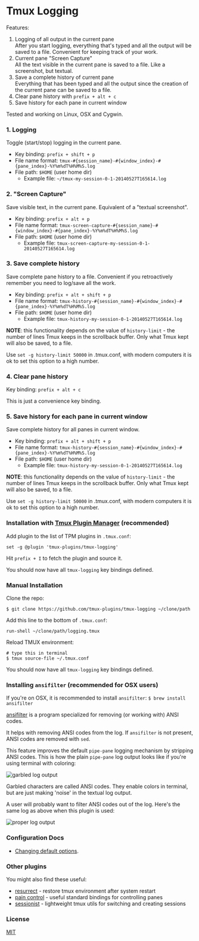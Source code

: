 # Tmux Logging

Features:

1. Logging of all output in the current pane<br/>
   After you start logging, everything that's typed and all the output will be
   saved to a file. Convenient for keeping track of your work.
2. Current pane "Screen Capture"<br/>
   All the text visible in the current pane is saved to a file. Like a
   screenshot, but textual.
3. Save a complete history of current pane<br/>
   Everything that has been typed and all the output since the creation of the
   current pane can be saved to a file.
4. Clear pane history with `prefix + alt + c`
5. Save history for each pane in current window

Tested and working on Linux, OSX and Cygwin.

### 1. Logging

Toggle (start/stop) logging in the current pane.

* Key binding: `prefix + shift + p`
* File name format: `tmux-#{session_name}-#{window_index}-#{pane_index}-%Y%m%dT%H%M%S.log`
* File path: `$HOME` (user home dir)
  * Example file: `~/tmux-my-session-0-1-20140527T165614.log`

### 2. "Screen Capture"

Save visible text, in the current pane. Equivalent of a "textual screenshot".

* Key binding: `prefix + alt + p`
* File name format: `tmux-screen-capture-#{session_name}-#{window_index}-#{pane_index}-%Y%m%dT%H%M%S.log`
* File path: `$HOME` (user home dir)
  * Example file: `tmux-screen-capture-my-session-0-1-20140527T165614.log`

### 3. Save complete history

Save complete pane history to a file. Convenient if you retroactively remember
you need to log/save all the work.

* Key binding: `prefix + alt + shift + p`
* File name format: `tmux-history-#{session_name}-#{window_index}-#{pane_index}-%Y%m%dT%H%M%S.log`
* File path: `$HOME` (user home dir)
  * Example file: `tmux-history-my-session-0-1-20140527T165614.log`

**NOTE**: this functionality depends on the value of `history-limit` - the number
of lines Tmux keeps in the scrollback buffer. Only what Tmux kept will also be saved,
to a file.

Use `set -g history-limit 50000` in .tmux.conf, with modern computers
it is ok to set this option to a high number.

### 4. Clear pane history

Key binding: `prefix + alt + c`

This is just a convenience key binding.

### 5. Save history for each pane in current window

Save complete history for all panes in current window. 

* Key binding: `prefix + alt + shift + p`
* File name format: `tmux-history-#{session_name}-#{window_index}-#{pane_index}-%Y%m%dT%H%M%S.log`
* File path: `$HOME` (user home dir)
  * Example file: `tmux-history-my-session-0-1-20140527T165614.log`

**NOTE**: this functionality depends on the value of `history-limit` - the number
of lines Tmux keeps in the scrollback buffer. Only what Tmux kept will also be saved,
to a file.

Use `set -g history-limit 50000` in .tmux.conf, with modern computers
it is ok to set this option to a high number.

### Installation with [Tmux Plugin Manager](https://github.com/tmux-plugins/tpm) (recommended)

Add plugin to the list of TPM plugins in `.tmux.conf`:

    set -g @plugin 'tmux-plugins/tmux-logging'

Hit `prefix + I` to fetch the plugin and source it.

You should now have all `tmux-logging` key bindings defined.

### Manual Installation

Clone the repo:

    $ git clone https://github.com/tmux-plugins/tmux-logging ~/clone/path

Add this line to the bottom of `.tmux.conf`:

    run-shell ~/clone/path/logging.tmux

Reload TMUX environment:

    # type this in terminal
    $ tmux source-file ~/.tmux.conf

You should now have all `tmux-logging` key bindings defined.

### Installing `ansifilter` (recommended for OSX users)

If you're on OSX, it is recommended to install `ansifilter`:
`$ brew install ansifilter`

[ansifilter](http://www.andre-simon.de/doku/ansifilter/en/ansifilter.php)
is a program specialized for removing (or working with) ANSI codes.

It helps with removing ANSI codes from the log. If `ansifilter` is not present,
ANSI codes are removed with `sed`.

This feature improves the default `pipe-pane` logging mechanism by stripping
ANSI codes. This is how the plain `pipe-pane` log output looks like if you're
using terminal with coloring:

![garbled log output](/screenshots/garbled_log_output.png)

Garbled characters are called ANSI codes. They enable colors in terminal, but
are just making 'noise' in the textual log output.

A user will probably want to filter ANSI codes out of the log. Here's the same
log as above when this plugin is used:

![proper log output](/screenshots/proper_log_output.png)

### Configuration Docs

- [Changing default options](docs/configuration.md).

### Other plugins

You might also find these useful:

- [resurrect](https://github.com/tmux-plugins/tmux-resurrect) - restore tmux
  environment after system restart
- [pain control](https://github.com/tmux-plugins/tmux-pain-control) - useful standard
  bindings for controlling panes
- [sessionist](https://github.com/tmux-plugins/tmux-sessionist) - lightweight
  tmux utils for switching and creating sessions

### License

[MIT](LICENSE.md)
